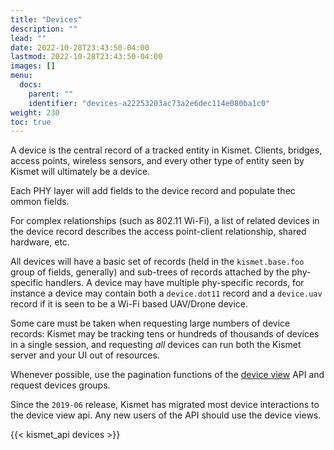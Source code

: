 ```yaml
---
title: "Devices"
description: ""
lead: ""
date: 2022-10-28T23:43:50-04:00
lastmod: 2022-10-28T23:43:50-04:00
images: []
menu:
  docs:
    parent: ""
    identifier: "devices-a22253203ac73a2e6dec114e080ba1c0"
weight: 230
toc: true
---
```


A device is the central record of a tracked entity in Kismet.  Clients, bridges, access points, wireless sensors, and every other type of entity seen by Kismet will ultimately be a device.  

Each PHY layer will add fields to the device record and populate thec ommon fields. 

For complex relationships (such as 802.11 Wi-Fi), a list of related devices in the device record describes the access point-client relationship, shared hardware, etc.

All devices will have a basic set of records (held in the `kismet.base.foo` group of fields, generally) and sub-trees of records attached by the phy-specific handlers.  A device may have multiple phy-specific records, for instance a device may contain both a `device.dot11` record and a `device.uav` record if it is seen to be a Wi-Fi based UAV/Drone device.

Some care must be taken when requesting large numbers of device records:  Kismet may be tracking tens or hundreds of thousands of devices in a single session, and requesting *all* devices can run both the Kismet server and your UI out of resources. 

Whenever possible, use the pagination functions of the [device view](/docs/api/device_views/) API and request devices groups.

Since the `2019-06` release, Kismet has migrated most device interactions to the device view api.  Any new users of the API should use the device views.

{{< kismet_api devices >}}
